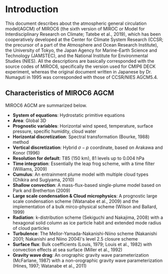 # Introduction

This document describes about the atmospheric general circulation model(AGCM) of MIROC6 (the sixth version of MIROC or Model for Interdisciplinary Research on Climate; Tatebe et al., 2019), which has been cooperatively developed at the Center for Climate System Research (CCSR; the precursor of a part of the Atmosphere and Ocean Research Institute), the University of Tokyo, the Japan Agency for Marine-Earth Science and Technology (JAMSTEC), and the National Institute for Environmental Studies (NIES). All the descriptions are basically corresponded with the source codes of MIROC6, specifically the version used for CMIP6 DECK experiment, whereas the original document written in Japanese by Dr. Numaguti in 1995 was corresponded with those of CCSR/NIES AGCM5.4.

## Characteristics of MIROC6 AGCM

MIROC6 AGCM are summarized below.

- **System of equations**: Hydrostatic primitive equations
- **Area**: Global 3D
- **Prognostic variables**: Horizontal wind speed, temperature, surface pressure,  specific humidity, cloud water
- **Horizontal discretization**: Spectral transformation (Bourke, 1988) method
- **Vertical discretization**: Hybrid $\sigma - p$ coordinate, based on Arakawa and Konor (1996)
- **Resolution for default**: T85 (150 km), 81 levels up to 0.004 hPa
- **Time integration**: Essentially the leap frog scheme, with a time filter (Williams, 2009)
- **Cumulus**: An entrainment plume model with multiple cloud types (Chikira and Sugiyama, 2010)
- **Shallow convection**: A mass-flux-based single-plume model based on Park and Bretherton (2009)
- **Large scale condensation & Cloud microphysics**: A prognostic large scale condensation scheme (Watanabe et al., 2009) and the implementation of a bulk mirco-physical scheme (Wilson and Ballard, 1999)
- **Radiation**: k-distribution scheme (Sekiguchi and Nakajima, 2008) with a hexagonal solid column as ice particle habit and extended mode radius of cloud particles
- **Turbulence**: The Mellor-Yamada-Nakanishi-Niino scheme (Nakanishi 2001; Nakanishi and Niino 2004)'s level 2.5 closure scheme
- **Surface flux**: Bulk coefficients (Louis, 1979; Louis et al., 1982) with convection effects at sea surface (Miller et al., 1992)
- **Gravity wave drag**: An orographic gravity wave parameterization (McFarlane, 1987) with a non-orographic gravity wave parameterization (Hines, 1997; Watanabe et al., 2011)
